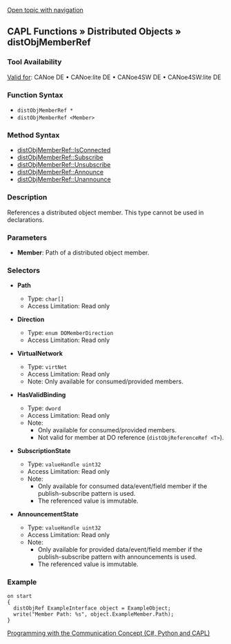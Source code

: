 [Open topic with navigation](../../../../../CANoeDEFamily.htm#Topics/CAPLFunctions/DistributedObjects/Objects/CAPLfunctiondistObjMemberRef.md)

## CAPL Functions » Distributed Objects » distObjMemberRef

### Tool Availability
[Valid for](../../../Shared/FeatureAvailability.md): CANoe DE • CANoe:lite DE • CANoe4SW DE • CANoe4SW:lite DE

### Function Syntax
- `distObjMemberRef *`
- `distObjMemberRef <Member>`

### Method Syntax
- [distObjMemberRef::IsConnected](../Methods/CAPLfunctiondistObjRefIsConnected.md)
- [distObjMemberRef::Subscribe](../Methods/CAPLfunctiondistObjMemberRefSubscribe.md)
- [distObjMemberRef::Unsubscribe](../Methods/CAPLfunctiondistObjMemberRefUnsubscribe.md)
- [distObjMemberRef::Announce](../Methods/CAPLfunctiondistObjMemberRefAnnounce.md)
- [distObjMemberRef::Unannounce](../Methods/CAPLfunctiondistObjMemberRefUnannounce.md)

### Description
References a distributed object member. This type cannot be used in declarations.

### Parameters
- **Member**: Path of a distributed object member.

### Selectors

- **Path**
  - Type: `char[]`
  - Access Limitation: Read only

- **Direction**
  - Type: `enum DOMemberDirection`
  - Access Limitation: Read only

- **VirtualNetwork**
  - Type: `virtNet`
  - Access Limitation: Read only
  - Note: Only available for consumed/provided members.

- **HasValidBinding**
  - Type: `dword`
  - Access Limitation: Read only
  - Note:
    - Only available for consumed/provided members.
    - Not valid for member at DO reference (`distObjReferenceRef <T>`).

- **SubscriptionState**
  - Type: `valueHandle uint32`
  - Access Limitation: Read only
  - Note:
    - Only available for consumed data/event/field member if the publish-subscribe pattern is used.
    - The referenced value is immutable.

- **AnnouncementState**
  - Type: `valueHandle uint32`
  - Access Limitation: Read only
  - Note:
    - Only available for provided data/event/field member if the publish-subscribe pattern with announcements is used.
    - The referenced value is immutable.

### Example

```plaintext
on start
{
  distObjRef ExampleInterface object = ExampleObject;
  write("Member Path: %s", object.ExampleMember.Path);
}
```

[Programming with the Communication Concept (C#, Python and CAPL)](../../../CANoeCANalyzer/CommunicationConcept/Programming/CCP.md)

